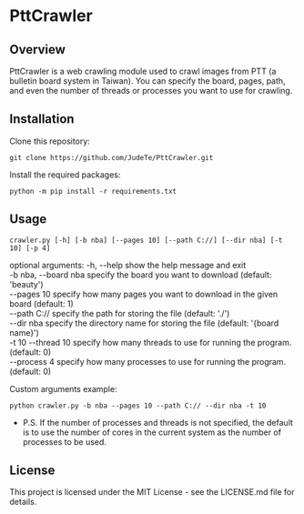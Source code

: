# PttCrawler

## Overview
PttCrawler is a web crawling module used to crawl images from PTT (a bulletin board system in Taiwan). You can specify the board, pages, path, and even the number of threads or processes you want to use for crawling.

## Installation
Clone this repository:
```
git clone https://github.com/JudeTe/PttCrawler.git
```

Install the required packages:
```
python -m pip install -r requirements.txt
```

## Usage
```
crawler.py [-h] [-b nba] [--pages 10] [--path C://] [--dir nba] [-t 10] [-p 4]
```

optional arguments:
  -h, --help            show the help message and exit  
  -b nba, --board nba  specify the board you want to download (default: 'beauty')  
  --pages 10  specify how many pages you want to download in the given board (default: 1)  
  --path C://  specify the path for storing the file (default: './')  
  --dir nba specify the directory name for storing the file (default: '{board name}')  
  -t 10 --thread 10 specify how many threads to use for running the program. (default: 0)  
  --process 4 specify how many processes to use for running the program. (default: 0)  


Custom arguments example:
```
python crawler.py -b nba --pages 10 --path C:// --dir nba -t 10
```

* P.S. If the number of processes and threads is not specified, the default is to use the number of cores in the current system as the number of processes to be used.

## License
This project is licensed under the MIT License - see the LICENSE.md file for details.

